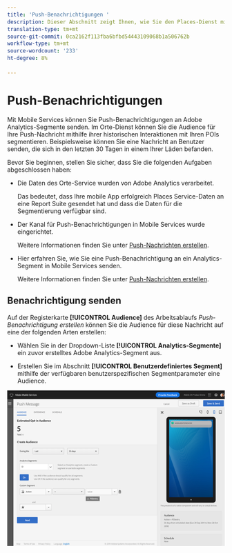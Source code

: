 ```yaml
---
title: 'Push-Benachrichtigungen '
description: Dieser Abschnitt zeigt Ihnen, wie Sie den Places-Dienst mit Push-Benachrichtigungen verwenden.
translation-type: tm+mt
source-git-commit: 0ca2162f113fba6bfbd54443109068b1a506762b
workflow-type: tm+mt
source-wordcount: '233'
ht-degree: 8%

---
```



# Push-Benachrichtigungen 

Mit Mobile Services können Sie Push-Benachrichtigungen an Adobe Analytics-Segmente senden. Im Orte-Dienst können Sie die Audience für Ihre Push-Nachricht mithilfe ihrer historischen Interaktionen mit Ihren POIs segmentieren. Beispielsweise können Sie eine Nachricht an Benutzer senden, die sich in den letzten 30 Tagen in einem Ihrer Läden befanden.

Bevor Sie beginnen, stellen Sie sicher, dass Sie die folgenden Aufgaben abgeschlossen haben:

* Die Daten des Orte-Service wurden von Adobe Analytics verarbeitet.

   Das bedeutet, dass Ihre mobile App erfolgreich Places Service-Daten an eine Report Suite gesendet hat und dass die Daten für die Segmentierung verfügbar sind.

* Der Kanal für Push-Benachrichtigungen in Mobile Services wurde eingerichtet.

   Weitere Informationen finden Sie unter [Push-Nachrichten erstellen](https://docs.adobe.com/content/help/en/mobile-services/using/manage-app-settings-ug/configuring-app/prerequisites-push-messaging.html).

* Hier erfahren Sie, wie Sie eine Push-Benachrichtigung an ein Analytics-Segment in Mobile Services senden.

   Weitere Informationen finden Sie unter [Push-Nachrichten erstellen](https://docs.adobe.com/content/help/en/mobile-services/using/messaging-ug/push-messages/t-create-push-message.html).

## Benachrichtigung senden

Auf der Registerkarte **[!UICONTROL Audience]** des Arbeitsablaufs *Push-Benachrichtigung erstellen* können Sie die Audience für diese Nachricht auf eine der folgenden Arten erstellen:

* Wählen Sie in der Dropdown-Liste **[!UICONTROL Analytics-Segmente]** ein zuvor erstelltes Adobe Analytics-Segment aus.

* Erstellen Sie im Abschnitt **[!UICONTROL Benutzerdefiniertes Segment]** mithilfe der verfügbaren benutzerspezifischen Segmentparameter eine Audience.

![Einrichten einer Push-Nachricht](/help/assets/push-set-up.png)
